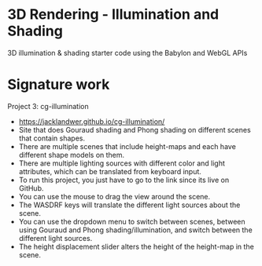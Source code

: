 # 3D Rendering - Illumination and Shading
3D illumination &amp; shading starter code using the Babylon and WebGL APIs

# Signature work

Project 3: cg-illumination
- https://jacklandwer.github.io/cg-illumination/
- Site that does Gouraud shading and Phong shading on different scenes that contain shapes.
- There are multiple scenes that include height-maps and each have different shape models on them.
- There are multiple lighting sources with different color and light attributes, which can be translated from keyboard input.
- To run this project, you just have to go to the link since its live on GitHub.
- You can use the mouse to drag the view around the scene. 
- The WASDRF keys will translate the different light sources about the scene. 
- You can use the dropdown menu to switch between scenes, between using Gouraud and Phong shading/illumination, and switch between the different light sources. 
- The height displacement slider alters the height of the height-map in the scene. 

